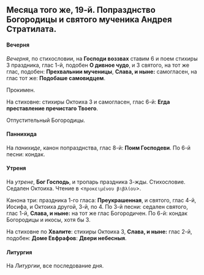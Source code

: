 
## Месяца того же, 19-й. Попразднство Богородицы и святого мученика Андрея Стратилата.

#### Вечерня

*Вечерня*, по стихословии, на **Господи воззвах** ставим 6 и поем
стихиры 3 праздника, глас 1-й, подобен **О дивное чудо**, и 3 святого,
на тот же глас, подобен: **Прехвальнии мученицы**, **Слава, и ныне:** 
самогласен, на глас тот же: **Подобаше самовидцем**. 

Прокимен.

На стиховне: стихиры Октоиха 3 и самогласен, глас 6-й: 
**Егда преставление пречистаго Твоего**.

Отпустительный Богородицы.

#### Паннихида

На *панихиде*, канон попразднства, глас 8-й: **Поим Господеви**. 
По 6-й песни: кондак. 

#### Утреня

На *утрене*, **Бог Господь**, и тропарь праздника 3-жды. 
Стихословие. Седален Октоиха. Чтение в <`προκειμένου βιβλίου`>.

Канона три: праздника 1-го гласа: **Преукрашенная**, и святого, глас 4-й, 
Иосифа, и Октоиха другой, 3-й, по 4. 
По 3-й песни: седален святого, глас 1-й, **Слава, и ныне:** на тот же глас Богородичен. 
По 6-й: кондак Богородицы и икосы, хотя бы 3.

На стиховне по **Хвалите**: стихиры Октоиха 3, **Слава, и ныне:** глас 2-й, 
подобен: **Доме Евфрафов**: **Двери небесныя**.
 
#### Литургия

На *Литургии*, все последование дня.
